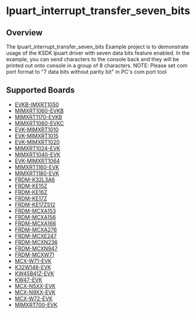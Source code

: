 # lpuart_interrupt_transfer_seven_bits

## Overview
The lpuart_interrupt_transfer_seven_bits Example project is to demonstrate usage of the KSDK lpuart driver with seven data bits feature enabled.
In the example, you can send characters to the console back and they will be printed out onto console
 in a group of 8 characters.
NOTE: Please set com port format to "7 data bits without parity bit" in PC's com port tool

## Supported Boards
- [EVKB-IMXRT1050](../../../_boards/evkbimxrt1050/driver_examples/lpuart/interrupt_transfer_seven_bits/example_board_readme.md)
- [MIMXRT1060-EVKB](../../../_boards/evkbmimxrt1060/driver_examples/lpuart/interrupt_transfer_seven_bits/example_board_readme.md)
- [MIMXRT1170-EVKB](../../../_boards/evkbmimxrt1170/driver_examples/lpuart/interrupt_transfer_seven_bits/example_board_readme.md)
- [MIMXRT1060-EVKC](../../../_boards/evkcmimxrt1060/driver_examples/lpuart/interrupt_transfer_seven_bits/example_board_readme.md)
- [EVK-MIMXRT1010](../../../_boards/evkmimxrt1010/driver_examples/lpuart/interrupt_transfer_seven_bits/example_board_readme.md)
- [EVK-MIMXRT1015](../../../_boards/evkmimxrt1015/driver_examples/lpuart/interrupt_transfer_seven_bits/example_board_readme.md)
- [EVK-MIMXRT1020](../../../_boards/evkmimxrt1020/driver_examples/lpuart/interrupt_transfer_seven_bits/example_board_readme.md)
- [MIMXRT1024-EVK](../../../_boards/evkmimxrt1024/driver_examples/lpuart/interrupt_transfer_seven_bits/example_board_readme.md)
- [MIMXRT1040-EVK](../../../_boards/evkmimxrt1040/driver_examples/lpuart/interrupt_transfer_seven_bits/example_board_readme.md)
- [EVK-MIMXRT1064](../../../_boards/evkmimxrt1064/driver_examples/lpuart/interrupt_transfer_seven_bits/example_board_readme.md)
- [MIMXRT1160-EVK](../../../_boards/evkmimxrt1160/driver_examples/lpuart/interrupt_transfer_seven_bits/example_board_readme.md)
- [MIMXRT1180-EVK](../../../_boards/evkmimxrt1180/driver_examples/lpuart/interrupt_transfer_seven_bits/example_board_readme.md)
- [FRDM-K32L3A6](../../../_boards/frdmk32l3a6/driver_examples/lpuart/interrupt_transfer_seven_bits/example_board_readme.md)
- [FRDM-KE15Z](../../../_boards/frdmke15z/driver_examples/lpuart/interrupt_transfer_seven_bits/example_board_readme.md)
- [FRDM-KE16Z](../../../_boards/frdmke16z/driver_examples/lpuart/interrupt_transfer_seven_bits/example_board_readme.md)
- [FRDM-KE17Z](../../../_boards/frdmke17z/driver_examples/lpuart/interrupt_transfer_seven_bits/example_board_readme.md)
- [FRDM-KE17Z512](../../../_boards/frdmke17z512/driver_examples/lpuart/interrupt_transfer_seven_bits/example_board_readme.md)
- [FRDM-MCXA153](../../../_boards/frdmmcxa153/driver_examples/lpuart/interrupt_transfer_seven_bits/example_board_readme.md)
- [FRDM-MCXA156](../../../_boards/frdmmcxa156/driver_examples/lpuart/interrupt_transfer_seven_bits/example_board_readme.md)
- [FRDM-MCXA166](../../../_boards/frdmmcxa166/driver_examples/lpuart/interrupt_transfer_seven_bits/example_board_readme.md)
- [FRDM-MCXA276](../../../_boards/frdmmcxa276/driver_examples/lpuart/interrupt_transfer_seven_bits/example_board_readme.md)
- [FRDM-MCXE247](../../../_boards/frdmmcxe247/driver_examples/lpuart/interrupt_transfer_seven_bits/example_board_readme.md)
- [FRDM-MCXN236](../../../_boards/frdmmcxn236/driver_examples/lpuart/interrupt_transfer_seven_bits/example_board_readme.md)
- [FRDM-MCXN947](../../../_boards/frdmmcxn947/driver_examples/lpuart/interrupt_transfer_seven_bits/example_board_readme.md)
- [FRDM-MCXW71](../../../_boards/frdmmcxw71/driver_examples/lpuart/interrupt_transfer_seven_bits/example_board_readme.md)
- [MCX-W71-EVK](../../../_boards/mcxw71evk/driver_examples/lpuart/interrupt_transfer_seven_bits/example_board_readme.md)
- [K32W148-EVK](../../../_boards/k32w148evk/driver_examples/lpuart/interrupt_transfer_seven_bits/example_board_readme.md)
- [KW45B41Z-EVK](../../../_boards/kw45b41zevk/driver_examples/lpuart/interrupt_transfer_seven_bits/example_board_readme.md)
- [KW47-EVK](../../../_boards/kw47evk/driver_examples/lpuart/interrupt_transfer_seven_bits/example_board_readme.md)
- [MCX-N5XX-EVK](../../../_boards/mcxn5xxevk/driver_examples/lpuart/interrupt_transfer_seven_bits/example_board_readme.md)
- [MCX-N9XX-EVK](../../../_boards/mcxn9xxevk/driver_examples/lpuart/interrupt_transfer_seven_bits/example_board_readme.md)
- [MCX-W72-EVK](../../../_boards/mcxw72evk/driver_examples/lpuart/interrupt_transfer_seven_bits/example_board_readme.md)
- [MIMXRT700-EVK](../../../_boards/mimxrt700evk/driver_examples/lpuart/interrupt_transfer_seven_bits/example_board_readme.md)
